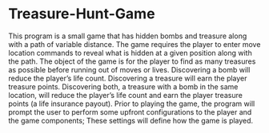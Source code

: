 # Treasure-Hunt-Game
This program is a small game that has hidden bombs and treasure along with a path of variable distance. The game requires the player to enter move location commands to reveal what is hidden at a given position along with the path. The object of the game is for the player to find as many treasures as possible before running out of moves or lives. Discovering a bomb will reduce the player’s life count. Discovering a treasure will earn the player treasure points. Discovering both, a treasure with a bomb in the same location, will reduce the player’s life count and earn the player treasure points (a life insurance payout). Prior to playing the game, the program will prompt the user to perform some upfront configurations to the player and the game components; These settings will define how the game is played.
